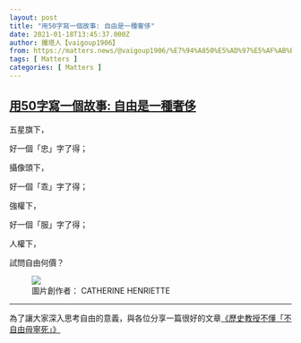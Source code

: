 ```yaml
---
layout: post
title: "用50字寫一個故事: 自由是一種奢侈"
date: 2021-01-18T13:45:37.000Z
author: 鐵塔人【vaigoup1906】
from: https://matters.news/@vaigoup1906/%E7%94%A850%E5%AD%97%E5%AF%AB%E4%B8%80%E5%80%8B%E6%95%85%E4%BA%8B-%E8%87%AA%E7%94%B1%E6%98%AF%E4%B8%80%E7%A8%AE%E5%A5%A2%E4%BE%88-bafyreibiun4bwza3gwpnpm4hodakuhiugse5hrd2lf5yg4ge5j6b5pslai
tags: [ Matters ]
categories: [ Matters ]
---
```

<!--1610977537000-->
[用50字寫一個故事: 自由是一種奢侈](https://matters.news/@vaigoup1906/%E7%94%A850%E5%AD%97%E5%AF%AB%E4%B8%80%E5%80%8B%E6%95%85%E4%BA%8B-%E8%87%AA%E7%94%B1%E6%98%AF%E4%B8%80%E7%A8%AE%E5%A5%A2%E4%BE%88-bafyreibiun4bwza3gwpnpm4hodakuhiugse5hrd2lf5yg4ge5j6b5pslai)
------

<div>
<p>五星旗下，</p><p>好一個「忠」字了得；</p><p>攝像頭下，</p><p>好一個「乖」字了得；</p><p>強權下，</p><p>好一個「服」字了得；</p><p>人權下，</p><p>試問自由何價？</p><figure class="image"><img src="https://assets.matters.news/embed/da440d2f-1e03-44ae-a357-6213a73f7b9a.jpeg" data-asset-id="da440d2f-1e03-44ae-a357-6213a73f7b9a" referrerpolicy="no-referrer"><figcaption><span>圖片創作者： CATHERINE HENRIETTE</span></figcaption></figure><hr><p>為了讓大家深入思考自由的意義，與各位分享一篇很好的文章<a href="http://www.3kirikou.org/recommend_detail.php?SerialNo=1042&sh_subcategory=32&sh_author=&sh_tag=all&sh_startdate=&sh_enddate=&sh_keyword=&filter=tbRSN" target="_blank">《歷史教授不懂「不自由毋寧死」》</a></p>
</div>
